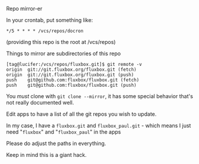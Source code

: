 Repo mirror-er

In your crontab, put something like:

    */5 * * * * /vcs/repos/docron

(providing this repo is the root at /vcs/repos)

Things to mirror are subdirectories of this repo

    [tag@lucifer:/vcs/repos/fluxbox.git]$ git remote -v
    origin  git://git.fluxbox.org/fluxbox.git (fetch)
    origin  git://git.fluxbox.org/fluxbox.git (push)
    push    git@github.com:fluxbox/fluxbox.git (fetch)
    push    git@github.com:fluxbox/fluxbox.git (push)

You *must* clone with `git clone --mirror`, it has some special behavior
that's not really documented well.

Edit apps to have a list of all the git repos you wish to update.

In my case, I have a `fluxbox.git` and `fluxbox_paul.git` - which means I just
need "`fluxbox`" and "`fluxbox_paul`" in the apps

Please do adjust the paths in everything.

Keep in mind this is a giant hack.
